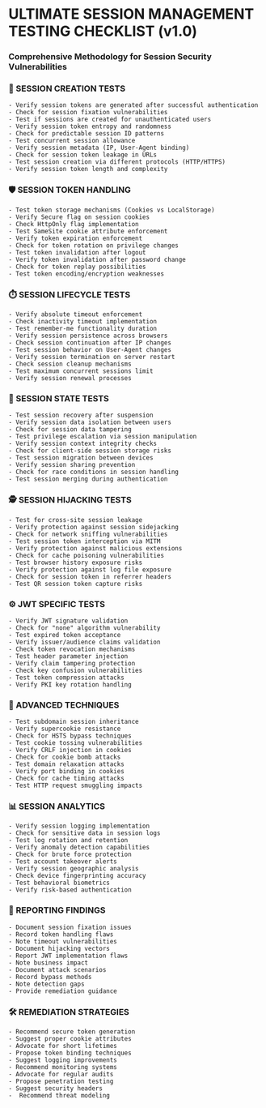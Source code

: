 # ULTIMATE SESSION MANAGEMENT TESTING CHECKLIST (v1.0)

### Comprehensive Methodology for Session Security Vulnerabilities

### 🔐 SESSION CREATION TESTS

    - Verify session tokens are generated after successful authentication
    - Check for session fixation vulnerabilities
    - Test if sessions are created for unauthenticated users
    - Verify session token entropy and randomness
    - Check for predictable session ID patterns
    - Test concurrent session allowance
    - Verify session metadata (IP, User-Agent binding)
    - Check for session token leakage in URLs
    - Test session creation via different protocols (HTTP/HTTPS)
    - Verify session token length and complexity

### 🛡️ SESSION TOKEN HANDLING

    - Test token storage mechanisms (Cookies vs LocalStorage)
    - Verify Secure flag on session cookies
    - Check HttpOnly flag implementation
    - Test SameSite cookie attribute enforcement
    - Verify token expiration enforcement
    - Check for token rotation on privilege changes
    - Test token invalidation after logout
    - Verify token invalidation after password change
    - Check for token replay possibilities
    - Test token encoding/encryption weaknesses

### ⏱️ SESSION LIFECYCLE TESTS

    - Verify absolute timeout enforcement
    - Check inactivity timeout implementation
    - Test remember-me functionality duration
    - Verify session persistence across browsers
    - Check session continuation after IP changes
    - Test session behavior on User-Agent changes
    - Verify session termination on server restart
    - Check session cleanup mechanisms
    - Test maximum concurrent sessions limit
    - Verify session renewal processes

### 🔄 SESSION STATE TESTS

    - Test session recovery after suspension
    - Verify session data isolation between users
    - Check for session data tampering
    - Test privilege escalation via session manipulation
    - Verify session context integrity checks
    - Check for client-side session storage risks
    - Test session migration between devices
    - Verify session sharing prevention
    - Check for race conditions in session handling
    - Test session merging during authentication

### 🕵️ SESSION HIJACKING TESTS

    - Test for cross-site session leakage
    - Verify protection against session sidejacking
    - Check for network sniffing vulnerabilities
    - Test session token interception via MITM
    - Verify protection against malicious extensions
    - Check for cache poisoning vulnerabilities
    - Test browser history exposure risks
    - Verify protection against log file exposure
    - Check for session token in referrer headers
    - Test QR session token capture risks

### ⚙️ JWT SPECIFIC TESTS

    - Verify JWT signature validation
    - Check for "none" algorithm vulnerability
    - Test expired token acceptance
    - Verify issuer/audience claims validation
    - Check token revocation mechanisms
    - Test header parameter injection
    - Verify claim tampering protection
    - Check key confusion vulnerabilities
    - Test token compression attacks
    - Verify PKI key rotation handling

### 🧩 ADVANCED TECHNIQUES

    - Test subdomain session inheritance
    - Verify supercookie resistance
    - Check for HSTS bypass techniques
    - Test cookie tossing vulnerabilities
    - Verify CRLF injection in cookies
    - Check for cookie bomb attacks
    - Test domain relaxation attacks
    - Verify port binding in cookies
    - Check for cache timing attacks
    - Test HTTP request smuggling impacts

### 📊 SESSION ANALYTICS

    - Verify session logging implementation
    - Check for sensitive data in session logs
    - Test log rotation and retention
    - Verify anomaly detection capabilities
    - Check for brute force protection
    - Test account takeover alerts
    - Verify session geographic analysis
    - Check device fingerprinting accuracy
    - Test behavioral biometrics
    - Verify risk-based authentication

### 📝 REPORTING FINDINGS

    - Document session fixation issues
    - Record token handling flaws
    - Note timeout vulnerabilities
    - Document hijacking vectors
    - Report JWT implementation flaws
    - Note business impact
    - Document attack scenarios
    - Record bypass methods
    - Note detection gaps
    - Provide remediation guidance

### 🛠️ REMEDIATION STRATEGIES

    - Recommend secure token generation
    - Suggest proper cookie attributes
    - Advocate for short lifetimes
    - Propose token binding techniques
    - Suggest logging improvements
    - Recommend monitoring systems
    - Advocate for regular audits
    - Propose penetration testing
    - Suggest security headers
    -  Recommend threat modeling
